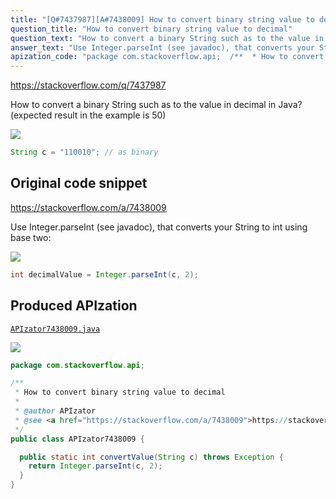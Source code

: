 ```yaml
---
title: "[Q#7437987][A#7438009] How to convert binary string value to decimal"
question_title: "How to convert binary string value to decimal"
question_text: "How to convert a binary String such as to the value in decimal in Java? (expected result in the example is 50)"
answer_text: "Use Integer.parseInt (see javadoc), that converts your String to int using base two:"
apization_code: "package com.stackoverflow.api;  /**  * How to convert binary string value to decimal  *  * @author APIzator  * @see <a href=\"https://stackoverflow.com/a/7438009\">https://stackoverflow.com/a/7438009</a>  */ public class APIzator7438009 {    public static int convertValue(String c) throws Exception {     return Integer.parseInt(c, 2);   } }"
---
```


https://stackoverflow.com/q/7437987

How to convert a binary String such as
to the value in decimal in Java? (expected result in the example is 50)


<div class="code-logo"><img src="/stackoverflow.png" /></div>

```java
String c = "110010"; // as binary
```


## Original code snippet

https://stackoverflow.com/a/7438009

Use Integer.parseInt (see javadoc), that converts your String to int using base two:

<div class="code-logo"><img src="/stackoverflow.png" /></div>

```java
int decimalValue = Integer.parseInt(c, 2);
```

## Produced APIzation

[`APIzator7438009.java`](https://github.com/blind-papers/apization-temp-data/raw/main/search/APIzator7438009.java)

<div class="code-logo"><img src="/apizator.png" /></div>

```java
package com.stackoverflow.api;

/**
 * How to convert binary string value to decimal
 *
 * @author APIzator
 * @see <a href="https://stackoverflow.com/a/7438009">https://stackoverflow.com/a/7438009</a>
 */
public class APIzator7438009 {

  public static int convertValue(String c) throws Exception {
    return Integer.parseInt(c, 2);
  }
}

```
